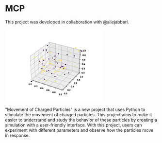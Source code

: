 # MCP
This project was developed in collaboration with @aliejabbari.

![Alt Text](example.gif)


"Movement of Charged Particles" is a new project that uses Python to stimulate the movement of charged particles. This project aims to make it easier to understand and study the behavior of these particles by creating a simulation with a user-friendly interface. With this project, users can experiment with different parameters and observe how the particles move in response.
